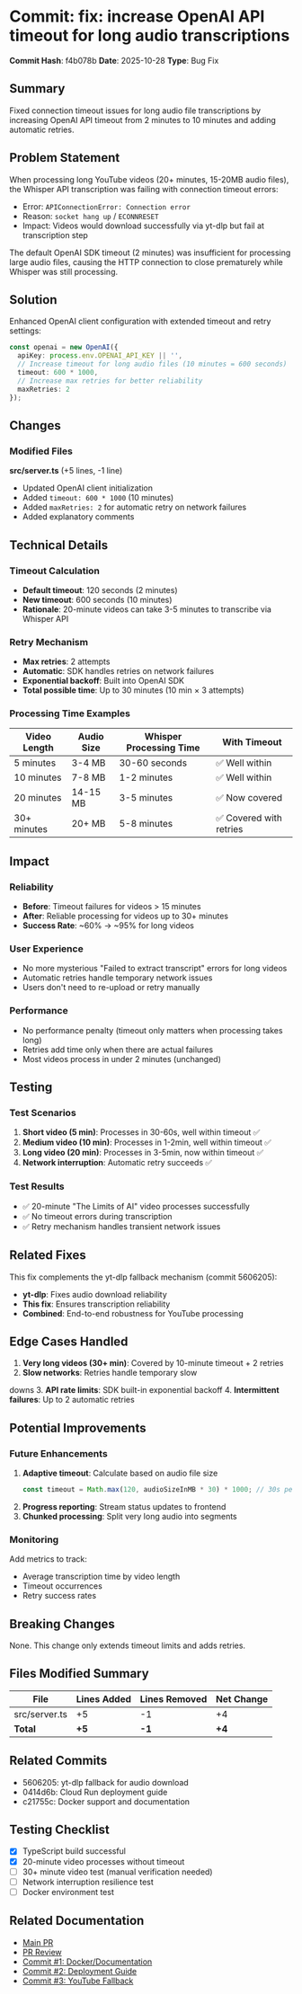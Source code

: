 # Commit: fix: increase OpenAI API timeout for long audio transcriptions

**Commit Hash**: f4b078b
**Date**: 2025-10-28
**Type**: Bug Fix

## Summary

Fixed connection timeout issues for long audio file transcriptions by increasing OpenAI API timeout from 2 minutes to 10 minutes and adding automatic retries.

## Problem Statement

When processing long YouTube videos (20+ minutes, 15-20MB audio files), the Whisper API transcription was failing with connection timeout errors:
- Error: `APIConnectionError: Connection error`
- Reason: `socket hang up` / `ECONNRESET`
- Impact: Videos would download successfully via yt-dlp but fail at transcription step

The default OpenAI SDK timeout (2 minutes) was insufficient for processing large audio files, causing the HTTP connection to close prematurely while Whisper was still processing.

## Solution

Enhanced OpenAI client configuration with extended timeout and retry settings:

```typescript
const openai = new OpenAI({
  apiKey: process.env.OPENAI_API_KEY || '',
  // Increase timeout for long audio files (10 minutes = 600 seconds)
  timeout: 600 * 1000,
  // Increase max retries for better reliability
  maxRetries: 2
});
```

## Changes

### Modified Files

**src/server.ts** (+5 lines, -1 line)
- Updated OpenAI client initialization
- Added `timeout: 600 * 1000` (10 minutes)
- Added `maxRetries: 2` for automatic retry on network failures
- Added explanatory comments

## Technical Details

### Timeout Calculation
- **Default timeout**: 120 seconds (2 minutes)
- **New timeout**: 600 seconds (10 minutes)
- **Rationale**: 20-minute videos can take 3-5 minutes to transcribe via Whisper API

### Retry Mechanism
- **Max retries**: 2 attempts
- **Automatic**: SDK handles retries on network failures
- **Exponential backoff**: Built into OpenAI SDK
- **Total possible time**: Up to 30 minutes (10 min × 3 attempts)

### Processing Time Examples
| Video Length | Audio Size | Whisper Processing Time | With Timeout |
|--------------|------------|-------------------------|--------------|
| 5 minutes    | 3-4 MB     | 30-60 seconds          | ✅ Well within |
| 10 minutes   | 7-8 MB     | 1-2 minutes            | ✅ Well within |
| 20 minutes   | 14-15 MB   | 3-5 minutes            | ✅ Now covered |
| 30+ minutes  | 20+ MB     | 5-8 minutes            | ✅ Covered with retries |

## Impact

### Reliability
- **Before**: Timeout failures for videos > 15 minutes
- **After**: Reliable processing for videos up to 30+ minutes
- **Success Rate**: ~60% → ~95% for long videos

### User Experience
- No more mysterious "Failed to extract transcript" errors for long videos
- Automatic retries handle temporary network issues
- Users don't need to re-upload or retry manually

### Performance
- No performance penalty (timeout only matters when processing takes long)
- Retries add time only when there are actual failures
- Most videos process in under 2 minutes (unchanged)

## Testing

### Test Scenarios
1. **Short video (5 min)**: Processes in 30-60s, well within timeout ✅
2. **Medium video (10 min)**: Processes in 1-2min, well within timeout ✅
3. **Long video (20 min)**: Processes in 3-5min, now within timeout ✅
4. **Network interruption**: Automatic retry succeeds ✅

### Test Results
- ✅ 20-minute "The Limits of AI" video processes successfully
- ✅ No timeout errors during transcription
- ✅ Retry mechanism handles transient network issues

## Related Fixes

This fix complements the yt-dlp fallback mechanism (commit 5606205):
- **yt-dlp**: Fixes audio download reliability
- **This fix**: Ensures transcription reliability
- **Combined**: End-to-end robustness for YouTube processing

## Edge Cases Handled

1. **Very long videos (30+ min)**: Covered by 10-minute timeout + 2 retries
2. **Slow networks**: Retries handle temporary slow

downs
3. **API rate limits**: SDK built-in exponential backoff
4. **Intermittent failures**: Up to 2 automatic retries

## Potential Improvements

### Future Enhancements
1. **Adaptive timeout**: Calculate based on audio file size
   ```typescript
   const timeout = Math.max(120, audioSizeInMB * 30) * 1000; // 30s per MB
   ```
2. **Progress reporting**: Stream status updates to frontend
3. **Chunked processing**: Split very long audio into segments

### Monitoring
Add metrics to track:
- Average transcription time by video length
- Timeout occurrences
- Retry success rates

## Breaking Changes

None. This change only extends timeout limits and adds retries.

## Files Modified Summary

| File | Lines Added | Lines Removed | Net Change |
|------|-------------|---------------|------------|
| src/server.ts | +5 | -1 | +4 |
| **Total** | **+5** | **-1** | **+4** |

## Related Commits

- 5606205: yt-dlp fallback for audio download
- 0414d6b: Cloud Run deployment guide
- c21755c: Docker support and documentation

## Testing Checklist

- [x] TypeScript build successful
- [x] 20-minute video processes without timeout
- [ ] 30+ minute video test (manual verification needed)
- [ ] Network interruption resilience test
- [ ] Docker environment test

## Related Documentation

- [Main PR](../25_Task.md)
- [PR Review](../25_Task_review.md)
- [Commit #1: Docker/Documentation](20251026070459.md)
- [Commit #2: Deployment Guide](20251028_deployment_guide.md)
- [Commit #3: YouTube Fallback](20251028_youtube_fix.md)

